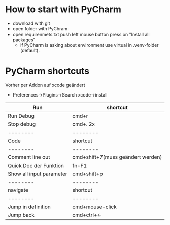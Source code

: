 # How to start with PyCharm
- download with git
- open folder with PyChram
- open requirenmets.txt push left mouse button press on "Install all packages"
  - if PyCharm is asking about environment use virtual in .venv-folder (default).

# PyCharm shortcuts
Vorher per Addon auf xcode geändert
- Preferences->Plugins->Search xcode->install

Run | shortcut 
 --------| -------- 
Run Debug | cmd+r
Stop debug | cmd+. 2x
--------| --------
Code | shortcut 
 --------| --------
Comment line out | cmd+shift+7(muss geändert werden) 
Quick Doc der Funktion | fn+F1
Show all input parameter | cmd+shift+p
--------| --------
navigate | shortcut 
 --------| --------
Jump in definition | cmd+mouse-click
Jump back | cmd+ctrl+<-



 